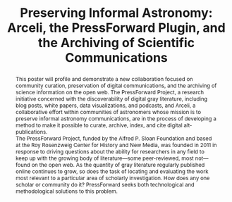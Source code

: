 ---
abstract: 'This poster will profile and demonstrate a new collaboration focused on
  community curation, preservation of digital communications, and the archiving of
  science information on the open web. The PressForward Project, a research initiative
  concerned with the discoverability of digital gray literature, including blog posts,
  white papers, data visualizations, and podcasts, and Arceli, a collaborative effort
  within communities of astronomers whose mission is to preserve informal astronomy
  communications, are in the process of developing a method to make it possible to
  curate, archive, index, and cite digital alt-publications.


  The PressForward Project, funded by the Alfred P. Sloan Foundation and based at
  the Roy Rosenzweig Center for History and New Media, was founded in 2011 in response
  to driving questions about the ability for researchers in any field to keep up with
  the growing body of literature—some peer-reviewed, most not—found on the open web.
  As the quantity of gray literature regularly published online continues to grow,
  so does the task of locating and evaluating the work most relevant to a particular
  area of scholarly investigation. How does any one scholar or community do it? PressForward
  seeks both technological and methodological solutions to this problem.'
creators:
- Stephanie Westcott
- Kelle Cruz
- Eric Olson
date: null
document_url: https://services.phaidra.univie.ac.at/api/object/o:429610/download
grand_parent: iPRES
institutions: []
keywords:
- digital preservation
- digital curation
- chapel hill
landing_page_url: https://phaidra.univie.ac.at/o:429610
language: eng
layout: publication
license: CC BY 4.0 International
notes_url: null
parent: iPRES 2015
publication_type: poster
size: 254600
slides_url: null
source_name: iPRES
stream_url: null
title: 'Preserving Informal Astronomy: Arceli, the PressForward Plugin, and the Archiving
  of Scientific Communications'
year: 2015
---